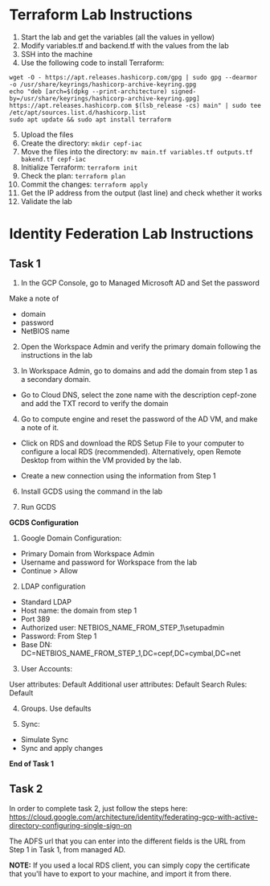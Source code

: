 # Terraform Lab Instructions

1. Start the lab and get the variables (all the values in yellow)
2. Modify variables.tf and backend.tf with the values from the lab
3. SSH into the machine
4. Use the following code to install Terraform:

```
wget -O - https://apt.releases.hashicorp.com/gpg | sudo gpg --dearmor -o /usr/share/keyrings/hashicorp-archive-keyring.gpg
echo "deb [arch=$(dpkg --print-architecture) signed-by=/usr/share/keyrings/hashicorp-archive-keyring.gpg] https://apt.releases.hashicorp.com $(lsb_release -cs) main" | sudo tee /etc/apt/sources.list.d/hashicorp.list
sudo apt update && sudo apt install terraform
```
5. Upload the files
6. Create the directory: `mkdir cepf-iac`
7. Move the files into the directory: `mv main.tf variables.tf outputs.tf bakend.tf cepf-iac`
8. Initialize Terraform: `terraform init`
9. Check the plan: `terraform plan`
10. Commit the changes: `terraform apply`
11. Get the IP address from the output (last line) and check whether it works
12. Validate the lab



# Identity Federation Lab Instructions

## Task 1

1. In the GCP Console, go to Managed Microsoft AD and Set the password

Make a note of

* domain
* password
* NetBIOS name

2. Open the Workspace Admin and verify the primary domain following the instructions in the lab

3. In Workspace Admin, go to domains and add the domain from step 1 as a secondary domain.  

* Go to Cloud DNS, select the zone name with the description cepf-zone and add the TXT record to verify the domain

4. Go to compute engine and reset the password of the AD VM, and make a note of it.

* Click on RDS and download the RDS Setup File to your computer to configure a local RDS (recommended).  Alternatively, open Remote Desktop from within the VM provided by the lab.

* Create a new connection using the information from Step 1


6. Install GCDS using the command in the lab

7. Run GCDS

**GCDS Configuration**

1. Google Domain Configuration:

* Primary Domain from Workspace Admin
* Username and password for Workspace from the lab
* Continue > Allow


2. LDAP configuration

* Standard LDAP
* Host name:  the domain from step 1
* Port 389
* Authorized user: NETBIOS_NAME_FROM_STEP_1\setupadmin
* Password: From Step 1
* Base DN: DC=NETBIOS_NAME_FROM_STEP_1,DC=cepf,DC=cymbal,DC=net


3. User Accounts:

User attributes: Default
Additional user attributes: Default
Search Rules: Default

4. Groups.  Use defaults

5. Sync: 

* Simulate Sync
* Sync and apply changes



**End of Task 1**



## Task 2


In order to complete task 2, just follow the steps here: https://cloud.google.com/architecture/identity/federating-gcp-with-active-directory-configuring-single-sign-on

The ADFS url that you can enter into the different fields is the URL from Step 1 in Task 1, from managed AD.



**NOTE:** If you used a local RDS client, you can simply copy the certificate that you'll have to export to your machine, and import it from there.
